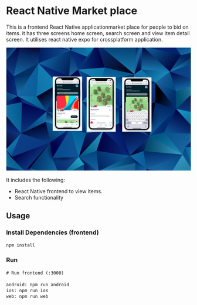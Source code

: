 # React Native Market place

This is a frontend React Native applicationmarket place for people to bid on items. it has three screens home screen, search screen and view item detail screen. It utilises react native expo for crossplatform application.    

<img src="./assets/images/marketplace.jpg" />

It includes the following:

- React Native frontend to view items.
- Search functionality

## Usage

### Install Dependencies (frontend)

```
npm install

```
### Run

```
# Run frontend (:3000)

android: npm run android
ios: npm run ios
web: npm run web
```